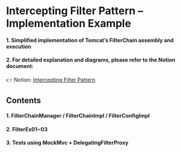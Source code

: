 # Intercepting Filter Pattern – Implementation Example

#### 1. Simplified implementation of Tomcat’s FilterChain assembly and execution
#### 2. For detailed explanation and diagrams, please refer to the Notion document:
👉 Notion: [Intercepting Filter Pattern](https://www.notion.so/01-Intercepting-Filter-Pattern-26ed1253a0888085a88bccb3dbd0e2ad?source=copy_link)

## Contents
#### 1. FilterChainManager / FilterChainImpl / FilterConfigImpl
#### 2. FilterEx01~03
#### 3. Tests using MockMvc + DelegatingFilterProxy